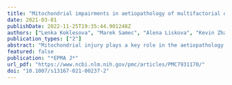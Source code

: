 ```yaml
---
title: "Mitochondrial impairments in aetiopathology of multifactorial diseases: common origin but individual outcomes in context of 3P medicine"
date: 2021-03-01
publishDate: 2022-11-25T19:35:44.901248Z
authors: ["Lenka Koklesova", "Marek Samec", "Alena Liskova", "Kevin Zhai", "Dietrich Büsselberg", "Frank A. Giordano", "Peter Kubatka", "Olga Golunitschaja"]
publication_types: ["2"]
abstract: "Mitochondrial injury plays a key role in the aetiopathology of multifactorial diseases exhibiting a “vicious circle” characteristic for pathomechanisms of the mitochondrial and multi-organ damage frequently developed in a reciprocal manner. Although the origin of the damage is common (uncontrolled ROS release, diminished energy production and extensive oxidative stress to life-important biomolecules such as mtDNA and chrDNA), individual outcomes differ significantly representing a spectrum of associated pathologies including but not restricted to neurodegeneration, cardiovascular diseases and cancers. Contextually, the role of predictive, preventive and personalised (PPPM/3P) medicine is to introduce predictive analytical approaches which allow for distinguishing between individual outcomes under circumstance of mitochondrial impairments followed by cost-effective targeted prevention and personalisation of medical services. Current article considers innovative concepts and analytical instruments to advance management of mitochondriopathies and associated pathologies."
featured: false
publication: "*EPMA J*"
url_pdf: "https://www.ncbi.nlm.nih.gov/pmc/articles/PMC7931170/"
doi: "10.1007/s13167-021-00237-2"
---
```


